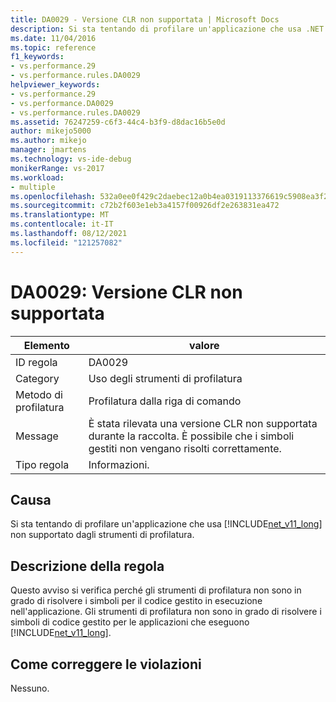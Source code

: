 ```yaml
---
title: DA0029 - Versione CLR non supportata | Microsoft Docs
description: Si sta tentando di profilare un'applicazione che usa .NET Framework 1.1 non supportata dal Strumenti di profilatura.
ms.date: 11/04/2016
ms.topic: reference
f1_keywords:
- vs.performance.29
- vs.performance.rules.DA0029
helpviewer_keywords:
- vs.performance.29
- vs.performance.DA0029
- vs.performance.rules.DA0029
ms.assetid: 76247259-c6f3-44c4-b3f9-d8dac16b5e0d
author: mikejo5000
ms.author: mikejo
manager: jmartens
ms.technology: vs-ide-debug
monikerRange: vs-2017
ms.workload:
- multiple
ms.openlocfilehash: 532a0ee0f429c2daebec12a0b4ea0319113376619c5908ea3f205fdb0df93502
ms.sourcegitcommit: c72b2f603e1eb3a4157f00926df2e263831ea472
ms.translationtype: MT
ms.contentlocale: it-IT
ms.lasthandoff: 08/12/2021
ms.locfileid: "121257082"
---
```

# <a name="da0029-unsupported-clr-version"></a>DA0029: Versione CLR non supportata

|Elemento|valore|
|-|-|
|ID regola|DA0029|
|Category|Uso degli strumenti di profilatura|
|Metodo di profilatura|Profilatura dalla riga di comando|
|Message|È stata rilevata una versione CLR non supportata durante la raccolta. È possibile che i simboli gestiti non vengano risolti correttamente.|
|Tipo regola|Informazioni.|

## <a name="cause"></a>Causa
 Si sta tentando di profilare un'applicazione che usa [!INCLUDE[net_v11_long](../profiling/includes/net_v11_long_md.md)] non supportato dagli strumenti di profilatura.

## <a name="rule-description"></a>Descrizione della regola
 Questo avviso si verifica perché gli strumenti di profilatura non sono in grado di risolvere i simboli per il codice gestito in esecuzione nell'applicazione. Gli strumenti di profilatura non sono in grado di risolvere i simboli di codice gestito per le applicazioni che eseguono [!INCLUDE[net_v11_long](../profiling/includes/net_v11_long_md.md)].

## <a name="how-to-fix-violations"></a>Come correggere le violazioni
 Nessuno.
